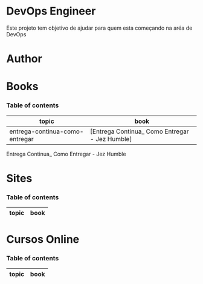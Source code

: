 # DevOps Engineer

Este projeto tem objetivo de ajudar para quem esta começando na aréa de DevOps

# Author

# Books

### Table of contents

| topic | book |
|------|------|
|entrega-continua-como-entregar| [Entrega Continua_ Como Entregar - Jez Humble]

Entrega Continua_ Como Entregar - Jez Humble
# Sites

### Table of contents

| topic | book |
|------|------|
# Cursos Online

### Table of contents

| topic | book |
|------|------|